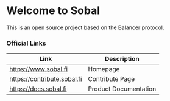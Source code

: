 # Welcome to Sobal
This is an open source project based on the Balancer protocol.

### Official Links
| Link | Description |
|--|--|
| https://www.sobal.fi | Homepage |
| https://contribute.sobal.fi | Contribute Page|
|https://docs.sobal.fi | Product Documentation
